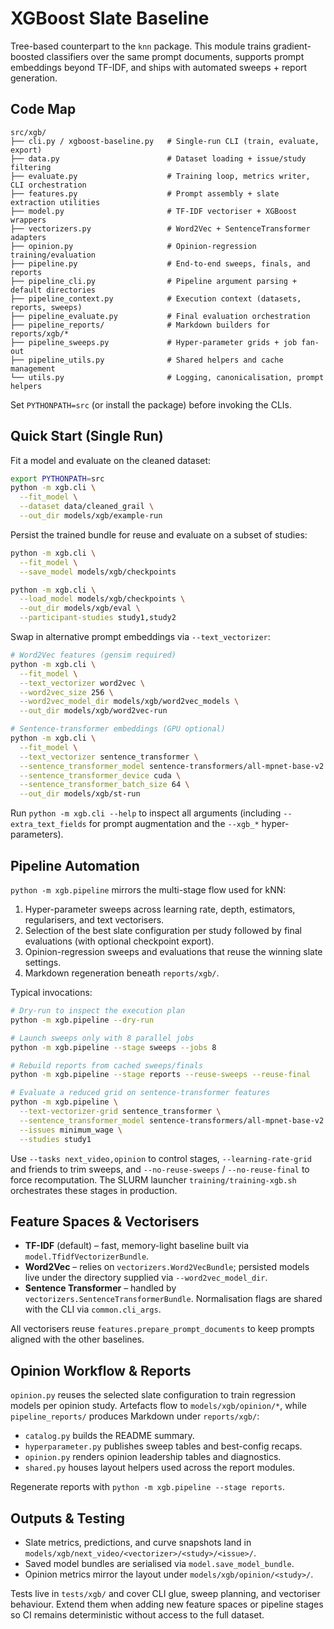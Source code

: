 # XGBoost Slate Baseline

Tree-based counterpart to the `knn` package. This module trains gradient-boosted
classifiers over the same prompt documents, supports prompt embeddings beyond
TF-IDF, and ships with automated sweeps + report generation.

## Code Map

```
src/xgb/
├── cli.py / xgboost-baseline.py   # Single-run CLI (train, evaluate, export)
├── data.py                        # Dataset loading + issue/study filtering
├── evaluate.py                    # Training loop, metrics writer, CLI orchestration
├── features.py                    # Prompt assembly + slate extraction utilities
├── model.py                       # TF-IDF vectoriser + XGBoost wrappers
├── vectorizers.py                 # Word2Vec + SentenceTransformer adapters
├── opinion.py                     # Opinion-regression training/evaluation
├── pipeline.py                    # End-to-end sweeps, finals, and reports
├── pipeline_cli.py                # Pipeline argument parsing + default directories
├── pipeline_context.py            # Execution context (datasets, reports, sweeps)
├── pipeline_evaluate.py           # Final evaluation orchestration
├── pipeline_reports/              # Markdown builders for reports/xgb/*
├── pipeline_sweeps.py             # Hyper-parameter grids + job fan-out
├── pipeline_utils.py              # Shared helpers and cache management
└── utils.py                       # Logging, canonicalisation, prompt helpers
```

Set `PYTHONPATH=src` (or install the package) before invoking the CLIs.

## Quick Start (Single Run)

Fit a model and evaluate on the cleaned dataset:

```bash
export PYTHONPATH=src
python -m xgb.cli \
  --fit_model \
  --dataset data/cleaned_grail \
  --out_dir models/xgb/example-run
```

Persist the trained bundle for reuse and evaluate on a subset of studies:

```bash
python -m xgb.cli \
  --fit_model \
  --save_model models/xgb/checkpoints

python -m xgb.cli \
  --load_model models/xgb/checkpoints \
  --out_dir models/xgb/eval \
  --participant-studies study1,study2
```

Swap in alternative prompt embeddings via `--text_vectorizer`:

```bash
# Word2Vec features (gensim required)
python -m xgb.cli \
  --fit_model \
  --text_vectorizer word2vec \
  --word2vec_size 256 \
  --word2vec_model_dir models/xgb/word2vec_models \
  --out_dir models/xgb/word2vec-run

# Sentence-transformer embeddings (GPU optional)
python -m xgb.cli \
  --fit_model \
  --text_vectorizer sentence_transformer \
  --sentence_transformer_model sentence-transformers/all-mpnet-base-v2 \
  --sentence_transformer_device cuda \
  --sentence_transformer_batch_size 64 \
  --out_dir models/xgb/st-run
```

Run `python -m xgb.cli --help` to inspect all arguments (including `--extra_text_fields`
for prompt augmentation and the `--xgb_*` hyper-parameters).

## Pipeline Automation

`python -m xgb.pipeline` mirrors the multi-stage flow used for kNN:

1. Hyper-parameter sweeps across learning rate, depth, estimators, regularisers,
   and text vectorisers.
2. Selection of the best slate configuration per study followed by final
   evaluations (with optional checkpoint export).
3. Opinion-regression sweeps and evaluations that reuse the winning slate
   settings.
4. Markdown regeneration beneath `reports/xgb/`.

Typical invocations:

```bash
# Dry-run to inspect the execution plan
python -m xgb.pipeline --dry-run

# Launch sweeps only with 8 parallel jobs
python -m xgb.pipeline --stage sweeps --jobs 8

# Rebuild reports from cached sweeps/finals
python -m xgb.pipeline --stage reports --reuse-sweeps --reuse-final

# Evaluate a reduced grid on sentence-transformer features
python -m xgb.pipeline \
  --text-vectorizer-grid sentence_transformer \
  --sentence_transformer_model sentence-transformers/all-mpnet-base-v2 \
  --issues minimum_wage \
  --studies study1
```

Use `--tasks next_video,opinion` to control stages, `--learning-rate-grid` and
friends to trim sweeps, and `--no-reuse-sweeps` / `--no-reuse-final` to force
recomputation. The SLURM launcher `training/training-xgb.sh` orchestrates these
stages in production.

## Feature Spaces & Vectorisers

- **TF-IDF** (default) – fast, memory-light baseline built via `model.TfidfVectorizerBundle`.
- **Word2Vec** – relies on `vectorizers.Word2VecBundle`; persisted models live
  under the directory supplied via `--word2vec_model_dir`.
- **Sentence Transformer** – handled by `vectorizers.SentenceTransformerBundle`.
  Normalisation flags are shared with the CLI via `common.cli_args`.

All vectorisers reuse `features.prepare_prompt_documents` to keep prompts aligned
with the other baselines.

## Opinion Workflow & Reports

`opinion.py` reuses the selected slate configuration to train regression models
per opinion study. Artefacts flow to `models/xgb/opinion/*`, while
`pipeline_reports/` produces Markdown under `reports/xgb/`:

- `catalog.py` builds the README summary.
- `hyperparameter.py` publishes sweep tables and best-config recaps.
- `opinion.py` renders opinion leadership tables and diagnostics.
- `shared.py` houses layout helpers used across the report modules.

Regenerate reports with `python -m xgb.pipeline --stage reports`.

## Outputs & Testing

- Slate metrics, predictions, and curve snapshots land in
  `models/xgb/next_video/<vectorizer>/<study>/<issue>/`.
- Saved model bundles are serialised via `model.save_model_bundle`.
- Opinion metrics mirror the layout under `models/xgb/opinion/<study>/`.

Tests live in `tests/xgb/` and cover CLI glue, sweep planning, and vectoriser
behaviour. Extend them when adding new feature spaces or pipeline stages so CI
remains deterministic without access to the full dataset.
